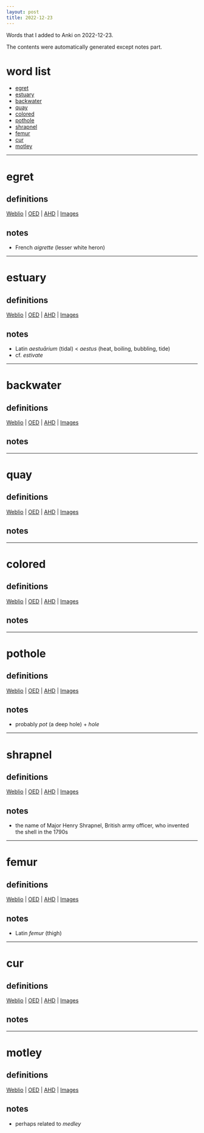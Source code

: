 ```yaml
---
layout: post
title: 2022-12-23
---
```


Words that I added to Anki on 2022-12-23.

The contents were automatically generated except notes part.
# word list
- [egret](#egret)
- [estuary](#estuary)
- [backwater](#backwater)
- [quay](#quay)
- [colored](#colored)
- [pothole](#pothole)
- [shrapnel](#shrapnel)
- [femur](#femur)
- [cur](#cur)
- [motley](#motley)

---

# egret
## definitions
[Weblio](https://ejje.weblio.jp/content_find?query=egret&searchType=exact)
|
[OED](https://www.oed.com/search?q=egret)
|
[AHD](https://www.ahdictionary.com/word/search.html?q=egret)
|
[Images](https://www.google.com/search?tbm=isch&q=egret)

## notes
- French *aigrette* (lesser white heron)

---

# estuary
## definitions
[Weblio](https://ejje.weblio.jp/content_find?query=estuary&searchType=exact)
|
[OED](https://www.oed.com/search?q=estuary)
|
[AHD](https://www.ahdictionary.com/word/search.html?q=estuary)
|
[Images](https://www.google.com/search?tbm=isch&q=estuary)

## notes
- Latin *aestuārium* (tidal) &lt; *aestus* (heat, boiling, bubbling, tide)
- cf. *estivate*

---

# backwater
## definitions
[Weblio](https://ejje.weblio.jp/content_find?query=backwater&searchType=exact)
|
[OED](https://www.oed.com/search?q=backwater)
|
[AHD](https://www.ahdictionary.com/word/search.html?q=backwater)
|
[Images](https://www.google.com/search?tbm=isch&q=backwater)

## notes

---

# quay
## definitions
[Weblio](https://ejje.weblio.jp/content_find?query=quay&searchType=exact)
|
[OED](https://www.oed.com/search?q=quay)
|
[AHD](https://www.ahdictionary.com/word/search.html?q=quay)
|
[Images](https://www.google.com/search?tbm=isch&q=quay)

## notes

---

# colored
## definitions
[Weblio](https://ejje.weblio.jp/content_find?query=colored&searchType=exact)
|
[OED](https://www.oed.com/search?q=colored)
|
[AHD](https://www.ahdictionary.com/word/search.html?q=colored)
|
[Images](https://www.google.com/search?tbm=isch&q=colored)

## notes

---

# pothole
## definitions
[Weblio](https://ejje.weblio.jp/content_find?query=pothole&searchType=exact)
|
[OED](https://www.oed.com/search?q=pothole)
|
[AHD](https://www.ahdictionary.com/word/search.html?q=pothole)
|
[Images](https://www.google.com/search?tbm=isch&q=pothole)

## notes
- probably *pot* (a deep hole) + *hole*

---

# shrapnel
## definitions
[Weblio](https://ejje.weblio.jp/content_find?query=shrapnel&searchType=exact)
|
[OED](https://www.oed.com/search?q=shrapnel)
|
[AHD](https://www.ahdictionary.com/word/search.html?q=shrapnel)
|
[Images](https://www.google.com/search?tbm=isch&q=shrapnel)

## notes
- the name of Major Henry Shrapnel, British army officer, who invented the shell in the 1790s

---

# femur
## definitions
[Weblio](https://ejje.weblio.jp/content_find?query=femur&searchType=exact)
|
[OED](https://www.oed.com/search?q=femur)
|
[AHD](https://www.ahdictionary.com/word/search.html?q=femur)
|
[Images](https://www.google.com/search?tbm=isch&q=femur)

## notes
- Latin *femur* (thigh)

---

# cur
## definitions
[Weblio](https://ejje.weblio.jp/content_find?query=cur&searchType=exact)
|
[OED](https://www.oed.com/search?q=cur)
|
[AHD](https://www.ahdictionary.com/word/search.html?q=cur)
|
[Images](https://www.google.com/search?tbm=isch&q=cur)

## notes

---

# motley
## definitions
[Weblio](https://ejje.weblio.jp/content_find?query=motley&searchType=exact)
|
[OED](https://www.oed.com/search?q=motley)
|
[AHD](https://www.ahdictionary.com/word/search.html?q=motley)
|
[Images](https://www.google.com/search?tbm=isch&q=motley)

## notes
- perhaps related to *medley*

